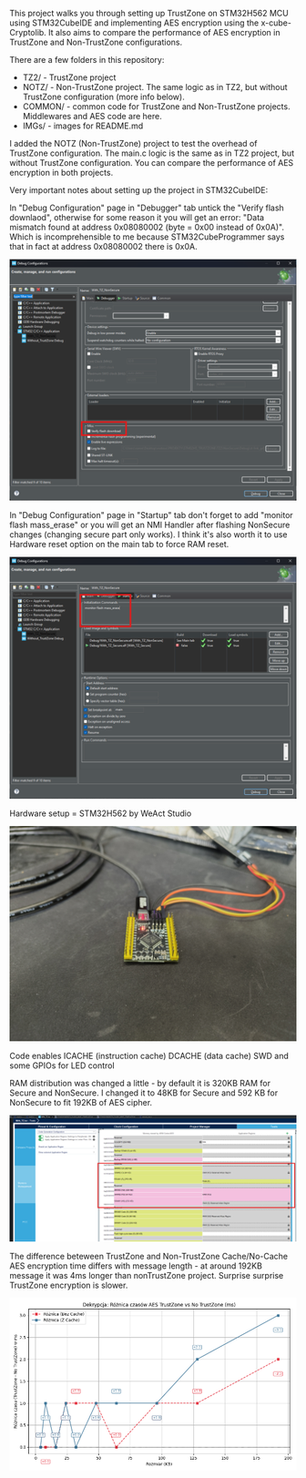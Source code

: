 This project walks you through setting up TrustZone on STM32H562 MCU using STM32CubeIDE and implementing AES encryption using the x-cube-Cryptolib. It also aims to compare the performance of AES encryption in TrustZone and Non-TrustZone configurations.

There are a few folders in this repository:
- TZ2/ - TrustZone project
- NOTZ/ - Non-TrustZone project. The same logic as in TZ2, but without TrustZone configuration (more info below).
- COMMON/ - common code for TrustZone and Non-TrustZone projects. Middlewares and AES code are here.
- IMGs/ - images for README.md

I added the NOTZ (Non-TrustZone) project to test the overhead of TrustZone configuration. The main.c logic is the same as in TZ2 project, but without TrustZone configuration. You can compare the performance of AES encryption in both projects.

Very important notes about setting up the project in STM32CubeIDE:

In "Debug Configuration" page in "Debugger" tab untick the "Verify flash downlaod", otherwise for some reason it you will get an error: "Data mismatch found at address 0x08080002 (byte = 0x00 instead of 0x0A)". Which is incomprehensible to me because STM32CubeProgrammer says that in fact at address 0x08080002 there is 0x0A.

![Debug Configuration](/IMGs/DebugConfigurations.png)

In "Debug Configuration" page in "Startup" tab don't forget to add "monitor flash mass_erase" or you will get an NMI Handler after flashing NonSecure changes (changing secure part only works). I think it's also worth it to use Hardware reset option on the main tab to force RAM reset.

![Debug Configuration](/IMGs/DebugConfigurations2.png)

Hardware setup = STM32H562 by WeAct Studio

![Setup](/IMGs/SETUP.jpg)


Code enables ICACHE (instruction cache) DCACHE (data cache) SWD and some GPIOs for LED control

RAM distribution was changed a little - by default it is 320KB RAM for Secure and NonSecure. I changed it to 48KB for Secure and 592 KB for NonSecure to fit 192KB of AES cipher.

![MMT](/IMGs/MemoryManagementTool.png)


The difference beteween TrustZone and Non-TrustZone Cache/No-Cache AES encryption time differs with message length - at around 192KB message it was 4ms longer than nonTrustZone project. Surprise surprise TrustZone encryption is slower.

![MMT](/IMGs/DecryptionDifference.png)
